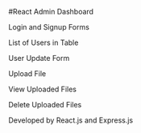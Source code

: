 #React Admin Dashboard

Login and Signup Forms 

List of Users in Table 

User Update Form 

Upload File 

View Uploaded Files

Delete Uploaded Files 

Developed by React.js and Express.js 